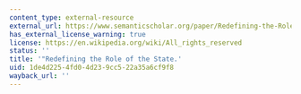 ```yaml
---
content_type: external-resource
external_url: https://www.semanticscholar.org/paper/Redefining-the-Role-of-the-State-Snowdon-Stiglitz/6b425a68c5eb04aaaceecae3ff58ac4a5e066412
has_external_license_warning: true
license: https://en.wikipedia.org/wiki/All_rights_reserved
status: ''
title: '"Redefining the Role of the State.'
uid: 1de4d225-4fd0-4d23-9cc5-22a35a6cf9f8
wayback_url: ''
---
```

